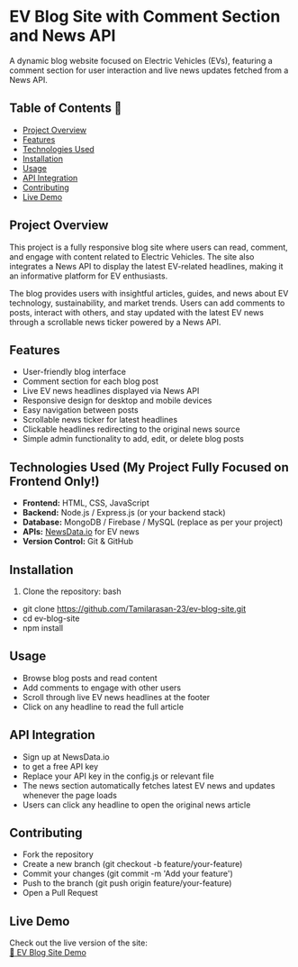 # EV Blog Site with Comment Section and News API

A dynamic blog website focused on Electric Vehicles (EVs), featuring a comment section for user interaction and live news updates fetched from a News API.

## Table of Contents 📌
- [Project Overview](#project-overview )
- [Features](#features)
- [Technologies Used](#technologies-used)
- [Installation](#installation)
- [Usage](#usage)
- [API Integration](#api-integration)
- [Contributing](#contributing)
- [Live Demo](#LiveDemo)

## Project Overview 
This project is a fully responsive blog site where users can read, comment, and engage with content related to Electric Vehicles. The site also integrates a News API to display the latest EV-related headlines, making it an informative platform for EV enthusiasts.

The blog provides users with insightful articles, guides, and news about EV technology, sustainability, and market trends. Users can add comments to posts, interact with others, and stay updated with the latest EV news through a scrollable news ticker powered by a News API.

## Features 
- User-friendly blog interface
- Comment section for each blog post
- Live EV news headlines displayed via News API
- Responsive design for desktop and mobile devices
- Easy navigation between posts
- Scrollable news ticker for latest headlines
- Clickable headlines redirecting to the original news source
- Simple admin functionality to add, edit, or delete blog posts

## Technologies Used (My Project Fully Focused on Frontend Only!)
- **Frontend:** HTML, CSS, JavaScript
- **Backend:** Node.js / Express.js (or your backend stack)
- **Database:** MongoDB / Firebase / MySQL (replace as per your project)
- **APIs:** [NewsData.io](https://newsdata.io/) for EV news
- **Version Control:** Git & GitHub

## Installation 
1. Clone the repository:
   bash
  - git clone https://github.com/Tamilarasan-23/ev-blog-site.git
  - cd ev-blog-site
  - npm install
    
## Usage  
 - Browse blog posts and read content
 - Add comments to engage with other users
 - Scroll through live EV news headlines at the footer
 - Click on any headline to read the full article
   
## API Integration 
 - Sign up at NewsData.io
 - to get a free API key
 - Replace your API key in the config.js or relevant file
 - The news section automatically fetches latest EV news and updates whenever the page loads
 - Users can click any headline to open the original news article

## Contributing 
 - Fork the repository
 - Create a new branch (git checkout -b feature/your-feature)
 - Commit your changes (git commit -m 'Add your feature')
 - Push to the branch (git push origin feature/your-feature)
 - Open a Pull Request

## Live Demo
Check out the live version of the site:  
[🔗 EV Blog Site Demo](https://ev-blogsite-nm.netlify.app/)

